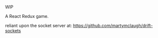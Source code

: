 WIP

A React Redux game.

reliant upon the socket server at: https://github.com/martymclaugh/drift-sockets
